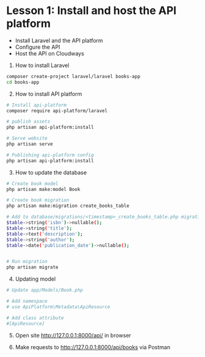 
# Lesson 1: Install and host the API platform

- Install Laravel and the API platform
- Configure the API
- Host the API on Cloudways

1. How to install Laravel

```bash
composer create-project laravel/laravel books-app
cd books-app
```

2. How to install API platform

```bash
# Install api-platform
composer require api-platform/laravel

# publish assets
php artisan api-platform:install

# Serve website
php artisan serve

# Publishing api-platform config
php artisan api-platform:install
```

3. How to update the database
```bash
# Create book model
php artisan make:model Book

# Create book migration
php artisan make:migration create_books_table

# Add to database/migrations/<timestamp>_create_books_table.php migration
$table->string('isbn')->nullable();
$table->string('title');
$table->text('description');
$table->string('author');
$table->date('publication_date')->nullable();


# Run migration
php artisan migrate
```


4. Updating model
```bash
# Update app/Models/Book.php

# Add namespace 
# use ApiPlatform\Metadata\ApiResource

# Add class attribute
#[ApiResource]

```

5. Open site http://127.0.0.1:8000/api/ in browser

6. Make requests to http://127.0.0.1:8000/api/books via Postman




